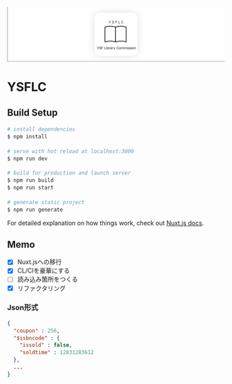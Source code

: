 ![logo](banner.png)

# YSFLC

## Build Setup

```bash
# install dependencies
$ npm install

# serve with hot reload at localhost:3000
$ npm run dev

# build for production and launch server
$ npm run build
$ npm run start

# generate static project
$ npm run generate
```

For detailed explanation on how things work, check out [Nuxt.js docs](https://nuxtjs.org).

## Memo

- [x] Nuxt.jsへの移行
- [x] CL/CIを豪華にする
- [ ] 読み込み箇所をつくる
- [x] リファクタリング

### Json形式
```json
{
  "coupon" : 256,
  "$isbncode" : {
    "issold" : false,
    "soldtime" : 12831283612
  },
  ...
}
```
